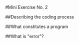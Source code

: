 #Mini Exercise No. 2

##Describing the coding process

##What constitutes a program

##What is "error"?
